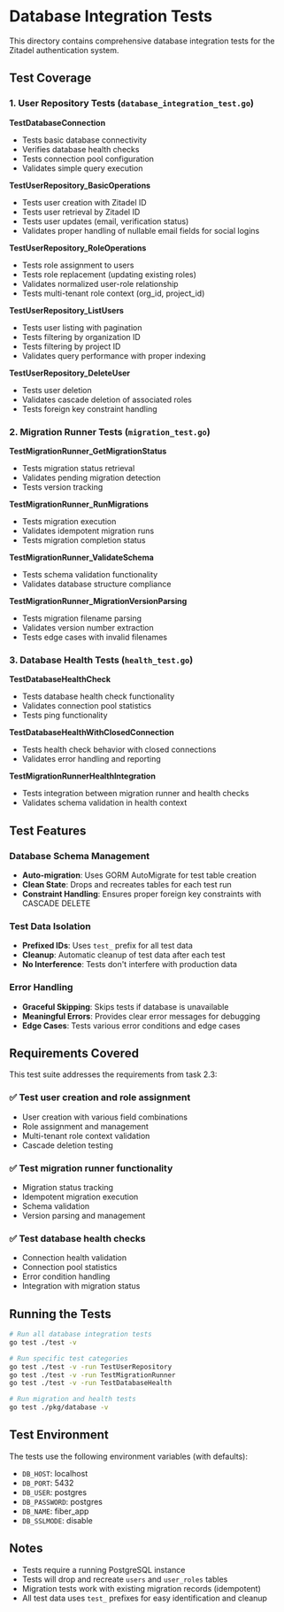 # Database Integration Tests

This directory contains comprehensive database integration tests for the Zitadel authentication system.

## Test Coverage

### 1. User Repository Tests (`database_integration_test.go`)

**TestDatabaseConnection**
- Tests basic database connectivity
- Verifies database health checks
- Tests connection pool configuration
- Validates simple query execution

**TestUserRepository_BasicOperations**
- Tests user creation with Zitadel ID
- Tests user retrieval by Zitadel ID
- Tests user updates (email, verification status)
- Validates proper handling of nullable email fields for social logins

**TestUserRepository_RoleOperations**
- Tests role assignment to users
- Tests role replacement (updating existing roles)
- Validates normalized user-role relationship
- Tests multi-tenant role context (org_id, project_id)

**TestUserRepository_ListUsers**
- Tests user listing with pagination
- Tests filtering by organization ID
- Tests filtering by project ID
- Validates query performance with proper indexing

**TestUserRepository_DeleteUser**
- Tests user deletion
- Validates cascade deletion of associated roles
- Tests foreign key constraint handling

### 2. Migration Runner Tests (`migration_test.go`)

**TestMigrationRunner_GetMigrationStatus**
- Tests migration status retrieval
- Validates pending migration detection
- Tests version tracking

**TestMigrationRunner_RunMigrations**
- Tests migration execution
- Validates idempotent migration runs
- Tests migration completion status

**TestMigrationRunner_ValidateSchema**
- Tests schema validation functionality
- Validates database structure compliance

**TestMigrationRunner_MigrationVersionParsing**
- Tests migration filename parsing
- Validates version number extraction
- Tests edge cases with invalid filenames

### 3. Database Health Tests (`health_test.go`)

**TestDatabaseHealthCheck**
- Tests database health check functionality
- Validates connection pool statistics
- Tests ping functionality

**TestDatabaseHealthWithClosedConnection**
- Tests health check behavior with closed connections
- Validates error handling and reporting

**TestMigrationRunnerHealthIntegration**
- Tests integration between migration runner and health checks
- Validates schema validation in health context

## Test Features

### Database Schema Management
- **Auto-migration**: Uses GORM AutoMigrate for test table creation
- **Clean State**: Drops and recreates tables for each test run
- **Constraint Handling**: Ensures proper foreign key constraints with CASCADE DELETE

### Test Data Isolation
- **Prefixed IDs**: Uses `test_` prefix for all test data
- **Cleanup**: Automatic cleanup of test data after each test
- **No Interference**: Tests don't interfere with production data

### Error Handling
- **Graceful Skipping**: Skips tests if database is unavailable
- **Meaningful Errors**: Provides clear error messages for debugging
- **Edge Cases**: Tests various error conditions and edge cases

## Requirements Covered

This test suite addresses the requirements from task 2.3:

### ✅ Test user creation and role assignment
- User creation with various field combinations
- Role assignment and management
- Multi-tenant role context validation
- Cascade deletion testing

### ✅ Test migration runner functionality
- Migration status tracking
- Idempotent migration execution
- Schema validation
- Version parsing and management

### ✅ Test database health checks
- Connection health validation
- Connection pool statistics
- Error condition handling
- Integration with migration status

## Running the Tests

```bash
# Run all database integration tests
go test ./test -v

# Run specific test categories
go test ./test -v -run TestUserRepository
go test ./test -v -run TestMigrationRunner
go test ./test -v -run TestDatabaseHealth

# Run migration and health tests
go test ./pkg/database -v
```

## Test Environment

The tests use the following environment variables (with defaults):

- `DB_HOST`: localhost
- `DB_PORT`: 5432
- `DB_USER`: postgres
- `DB_PASSWORD`: postgres
- `DB_NAME`: fiber_app
- `DB_SSLMODE`: disable

## Notes

- Tests require a running PostgreSQL instance
- Tests will drop and recreate `users` and `user_roles` tables
- Migration tests work with existing migration records (idempotent)
- All test data uses `test_` prefixes for easy identification and cleanup